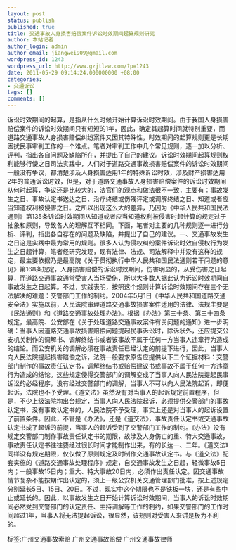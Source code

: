 ```yaml
---
layout: post
status: publish
published: true
title: 交通事故人身损害赔偿案件诉讼时效期间起算规则研究
author: 本站记者
author_login: admin
author_email: jiangwei909@gmail.com
wordpress_id: 1243
wordpress_url: http://www.gzjtlaw.com/?p=1243
date: 2011-05-29 09:14:24.000000000 +08:00
categories:
- 交通诉讼
tags: []
comments: []
---
```

诉讼时效期间的起算，是指从什么时候开始计算诉讼时效期间。由于我国人身损害赔偿案件的诉讼时效期间只有短短的1年，因此，确定其起算时间就特别重要，而道路交通事故人身损害赔偿纠纷案件又因其特殊性，时效期间的起算规则更是长期困扰民事审判工作的一个难点。笔者对审判工作中几个常见规则，逐一加以分析、评判，指出各自问题及缺陷所在，并提出了自己的建议。诉讼时效期间起算规则权利能够行使之日司法实践中，人们对于道路交通事故损害赔偿案件的诉讼时效期间一般没有争议，都清楚涉及人身损害适用1年的特殊诉讼时效，涉及财产损害适用2年的普通诉讼时效，但是，对于道路交通事故人身损害赔偿案件的诉讼时效期间从何时起算，争议还是比较大的，法官们的观点和做法很不一致，主要有：事故发生之日、事故认定书送达之日、治疗终结或伤残评定或调解终结之日、知道或者应当知道权利被侵害之日。之所以出现这么大的差异，乃因为《中华人民共和国民法通则》第135条诉讼时效期间从知道或者应当知道权利被侵害时起计算的规定过于抽象和原则，导致各人的理解互不相同。下面，笔者对主要的几种规则逐一进行分析、评判，指出各自存在的问题及缺陷，并提出了自己的建议。一、交通事故发生之日这是实践中最为常用的规则。很多人认为侵权纠纷案件诉讼时效自侵权行为发生之日起计算，笔者经研究发现，现有法律、法规、司法解释中并没有这样的规定，最主要依据乃是最高院《关于贯彻执行中华人民共和国民法通则若干问题的意见》第168条规定，人身损害赔偿的诉讼时效期间，伤害明显的，从受伤害之日起算，而道路交通事故通常受害人当场受伤，所以大多数人据此认为诉讼时效期间自事故发生之日起算。不过，实践表明，按照这个规则计算诉讼时效期间存在三个无法解决的难题：交警部门工作的制约。2004年5月1日《中华人民共和国道路交通安全法》实施以前，人民法院审理道路交通事故损害案件适用的法律、法规主要是《民法通则》和《道路交通事故处理办法》。根据《办法》第三十条、第三十四条规定，最高院、公安部在《关于处理道路交通事故案件有关问题的通知》进一步明确：当事人因道路交通事故损害赔偿问题提起民事诉讼时，除诉状外，还应提交公安机关制作的调解书、调解终结书或者该事故不属于任何一方当事人违章行为造成的结论。而公安机关的调解必须在事故责任已经认定的前提下进行，因此，当事人向人民法院提起损害赔偿之诉，法院一般要求原告应提供以下二个证据材料：交警部门制作的事故责任认定书，调解终结书或赔偿建议书或事故不属于任何一方违章行为造成的结论。这些规定使得交警部门的调解变成了当事人向人民法院提起民事诉讼的必经程序，没有经过交警部门的调解，当事人不可以向人民法院起诉，即便起诉，法院也不予受理。《道交法》虽然没有对当事人的起诉规定前置程序，但是，不少上级法院均出台规定，当事人向人民法院起诉，必须提供交警部门的事故认定书，没有事故认定书的，人民法院不予受理，事实上还是对当事人的起诉设置了前置条件。因此，不管是《办法》，还是《道交法》，事故责任认定书或交通事故认定书成了起诉的前提，当事人的起诉受到了交警部门工作的制约。《办法》没有规定交警部门制作事故责任认定书的期限，故涉及人身伤亡的重、特大交通事故，事故责任认定书往往要经过很长时间才能制作出来，有的长达一、二年。《道交法》同样没有规定期限，仅仅做了原则规定及时制作交通事故认定书。与《道交法》配套实施的《道路交通事故处理程序》规定，自交通事故发生之日起，轻微事故5日内；一般事故15日内；重大、特大事故20日内，必须作出责任认定。因交通事故情节复杂不能按期作出认定的，须上一级公安机关交通管理部门批准，按上述规定分别延长5日、15日、20日。不过，现实中这个期限也不是铁板一块，还是有些中止或延长的。因此，以事故发生之日开始计算诉讼时效期间，当事人的诉讼时效期间必然受到交警部门的认定责任、主持调解等工作的制约，如果交警部门的工作时间超过1年，当事人将无法提起诉讼，很显然，该规则对受害人来讲是极为不利的。标签:广州交通事故索赔 广州交通事故赔偿 广州交通事故律师
